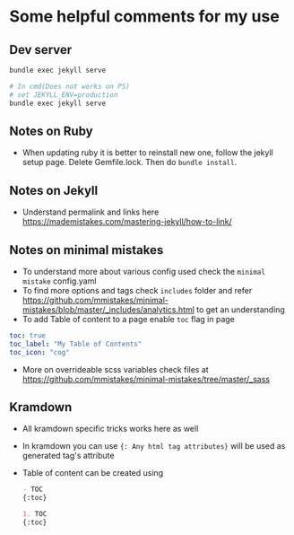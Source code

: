 # Some helpful comments for my use

## Dev server

```sh
bundle exec jekyll serve

# In cmd(Does not works on PS)
# set JEKYLL_ENV=production
bundle exec jekyll serve
```

## Notes on Ruby

* When updating ruby it is better to reinstall new one, follow the jekyll setup page. Delete Gemfile.lock. Then do `bundle install`.

## Notes on Jekyll

* Understand permalink and links here <https://mademistakes.com/mastering-jekyll/how-to-link/>

## Notes on minimal mistakes

* To understand more about various config used check the `minimal mistake` config.yaml
* To find more options and tags check `includes` folder and refer <https://github.com/mmistakes/minimal-mistakes/blob/master/_includes/analytics.html> to get an understanding
* To add Table of content to a page enable `toc` flag in page

```yaml
toc: true
toc_label: "My Table of Contents"
toc_icon: "cog"
```

* More on overrideable scss variables check files at <https://github.com/mmistakes/minimal-mistakes/tree/master/_sass>

## Kramdown

* All kramdown specific tricks works here as well
* In kramdown you can use `{: Any html tag attributes}` will be used as generated tag's attribute
* Table of content can be created using

    ```markdown
    - TOC
    {:toc}

    1. TOC
    {:toc}
    ```
